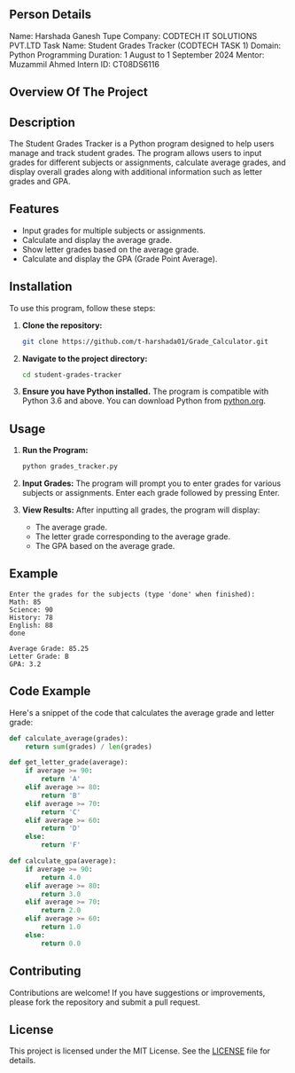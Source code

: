 ## Person Details 

Name: Harshada Ganesh Tupe
Company: CODTECH IT SOLUTIONS PVT.LTD
Task Name: Student Grades Tracker (CODTECH TASK 1)
Domain: Python Programming
Duration: 1 August to 1 September 2024
Mentor: Muzammil Ahmed
Intern ID: CT08DS6116


## Overview Of The Project 

## Description
The Student Grades Tracker is a Python program designed to help users manage and track student grades. The program allows users to input grades for different subjects or assignments, calculate average grades, and display overall grades along with additional information such as letter grades and GPA.

## Features
- Input grades for multiple subjects or assignments.
- Calculate and display the average grade.
- Show letter grades based on the average grade.
- Calculate and display the GPA (Grade Point Average).

## Installation

To use this program, follow these steps:

1. **Clone the repository:**
   ```bash
   git clone https://github.com/t-harshada01/Grade_Calculator.git
   ```
2. **Navigate to the project directory:**
   ```bash
   cd student-grades-tracker
   ```
3. **Ensure you have Python installed.** The program is compatible with Python 3.6 and above. You can download Python from [python.org](https://www.python.org/).

## Usage

1. **Run the Program:**
   ```bash
   python grades_tracker.py
   ```
2. **Input Grades:**
   The program will prompt you to enter grades for various subjects or assignments. Enter each grade followed by pressing Enter.

3. **View Results:**
   After inputting all grades, the program will display:
   - The average grade.
   - The letter grade corresponding to the average grade.
   - The GPA based on the average grade.

## Example

```text
Enter the grades for the subjects (type 'done' when finished):
Math: 85
Science: 90
History: 78
English: 88
done

Average Grade: 85.25
Letter Grade: B
GPA: 3.2
```

## Code Example

Here's a snippet of the code that calculates the average grade and letter grade:

```python
def calculate_average(grades):
    return sum(grades) / len(grades)

def get_letter_grade(average):
    if average >= 90:
        return 'A'
    elif average >= 80:
        return 'B'
    elif average >= 70:
        return 'C'
    elif average >= 60:
        return 'D'
    else:
        return 'F'

def calculate_gpa(average):
    if average >= 90:
        return 4.0
    elif average >= 80:
        return 3.0
    elif average >= 70:
        return 2.0
    elif average >= 60:
        return 1.0
    else:
        return 0.0
```

## Contributing

Contributions are welcome! If you have suggestions or improvements, please fork the repository and submit a pull request.

## License

This project is licensed under the MIT License. See the [LICENSE](LICENSE) file for details.

